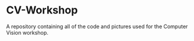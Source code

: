 # CV-Workshop
A repository containing all of the code and pictures used for the Computer Vision workshop. 
